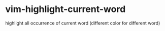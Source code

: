 vim-highlight-current-word
==========================

highlight all occurrence of current word (different color for different word)
